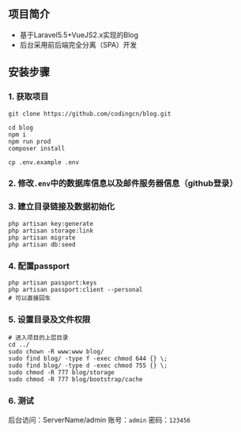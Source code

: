 ## 项目简介
* 基于Laravel5.5+VueJS2.x实现的Blog
* 后台采用前后端完全分离（SPA）开发


## 安装步骤
### 1. 获取项目
```
git clone https://github.com/codingcn/blog.git

cd blog
npm i
npm run prod
composer install

cp .env.example .env
```
### 2. 修改`.env`中的数据库信息以及邮件服务器信息（github登录）

### 3. 建立目录链接及数据初始化
```shell
php artisan key:generate
php artisan storage:link
php artisan migrate
php artisan db:seed
```
### 4. 配置passport
```
php artisan passport:keys
php artisan passport:client --personal
# 可以直接回车
```
### 5. 设置目录及文件权限
```
# 进入项目的上层目录
cd ../
sudo chown -R www:www blog/
sudo find blog/ -type f -exec chmod 644 {} \;
sudo find blog/ -type d -exec chmod 755 {} \;
sudo chmod -R 777 blog/storage
sudo chmod -R 777 blog/bootstrap/cache
```
### 6. 测试
后台访问：ServerName/admin
账号：`admin`
密码：`123456`

